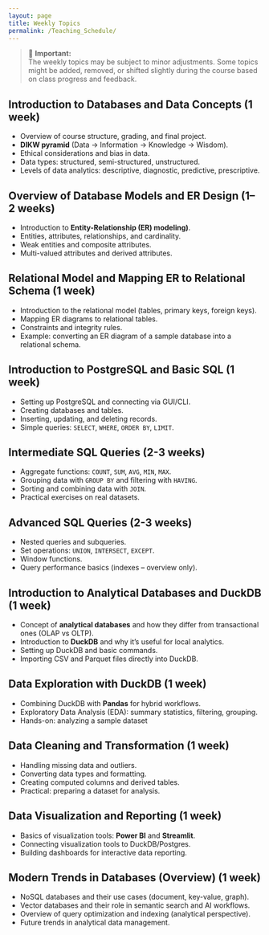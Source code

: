```yaml
---
layout: page
title: Weekly Topics
permalink: /Teaching_Schedule/
---
```

> 📌
> **Important:**  
> The weekly topics may be subject to minor adjustments. Some topics might be added, removed, or shifted slightly during the course based on class progress and feedback.



## **Introduction to Databases and Data Concepts (1 week)** 
- Overview of course structure, grading, and final project.
- **DIKW pyramid** (Data → Information → Knowledge → Wisdom).
- Ethical considerations and bias in data.
- Data types: structured, semi-structured, unstructured.
- Levels of data analytics: descriptive, diagnostic, predictive, prescriptive.



## **Overview of Database Models and ER Design (1–2 weeks)**
- Introduction to **Entity-Relationship (ER) modeling)**.  
- Entities, attributes, relationships, and cardinality.  
- Weak entities and composite attributes. 
- Multi-valued attributes and derived attributes.  


## **Relational Model and Mapping ER to Relational Schema (1 week)**
- Introduction to the relational model (tables, primary keys, foreign keys).  
- Mapping ER diagrams to relational tables.  
- Constraints and integrity rules.  
- Example: converting an ER diagram of a sample database into a relational schema.  



## **Introduction to PostgreSQL and Basic SQL (1 week)**
- Setting up PostgreSQL and connecting via GUI/CLI.  
- Creating databases and tables.  
- Inserting, updating, and deleting records.  
- Simple queries: `SELECT`, `WHERE`, `ORDER BY`, `LIMIT`.  


## **Intermediate SQL Queries (2-3 weeks)**
- Aggregate functions: `COUNT`, `SUM`, `AVG`, `MIN`, `MAX`.  
- Grouping data with `GROUP BY` and filtering with `HAVING`.  
- Sorting and combining data with `JOIN`.
- Practical exercises on real datasets.  



## **Advanced SQL Queries (2-3 weeks)**
- Nested queries and subqueries.  
- Set operations: `UNION`, `INTERSECT`, `EXCEPT`.  
- Window functions. 
- Query performance basics (indexes – overview only).  


## **Introduction to Analytical Databases and DuckDB (1 week)**
- Concept of **analytical databases** and how they differ from transactional ones (OLAP vs OLTP).  
- Introduction to **DuckDB** and why it’s useful for local analytics.  
- Setting up DuckDB and basic commands.  
- Importing CSV and Parquet files directly into DuckDB.  


## **Data Exploration with DuckDB (1 week)**
- Combining DuckDB with **Pandas** for hybrid workflows.  
- Exploratory Data Analysis (EDA): summary statistics, filtering, grouping.  
- Hands-on: analyzing a sample dataset 


## **Data Cleaning and Transformation (1 week)**
- Handling missing data and outliers.  
- Converting data types and formatting.  
- Creating computed columns and derived tables.  
- Practical: preparing a dataset for analysis.  


## **Data Visualization and Reporting (1 week)**
- Basics of visualization tools: **Power BI** and **Streamlit**.  
- Connecting visualization tools to DuckDB/Postgres.  
- Building dashboards for interactive data reporting.  


## **Modern Trends in Databases (Overview) (1 week)**
- NoSQL databases and their use cases (document, key-value, graph).  
- Vector databases and their role in semantic search and AI workflows.  
- Overview of query optimization and indexing (analytical perspective).  
- Future trends in analytical data management.  

